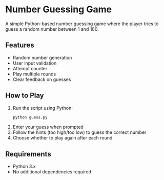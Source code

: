# Number Guessing Game

A simple Python-based number guessing game where the player tries to guess a random number between 1 and 100.

## Features
- Random number generation
- User input validation
- Attempt counter
- Play multiple rounds
- Clear feedback on guesses

## How to Play
1. Run the script using Python:
   ```bash
   python guess.py
   ```
2. Enter your guess when prompted
3. Follow the hints (too high/too low) to guess the correct number
4. Choose whether to play again after each round

## Requirements
- Python 3.x
- No additional dependencies required 